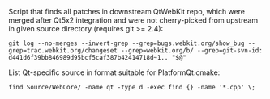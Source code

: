 Script that finds all patches in downstream QtWebKit repo, which were merged after Qt5x2 integration and were not cherry-picked from upstream in given source directory (requires git >= 2.4):

    git log --no-merges --invert-grep --grep=bugs.webkit.org/show_bug --grep=trac.webkit.org/changeset --grep=webkit.org/b/ --grep=git-svn-id: d441d6f39bb846989d95bcf5caf387b42414718d~1.. "$@"

List Qt-specific source in format suitable for PlatformQt.cmake:

    find Source/WebCore/ -name qt -type d -exec find {} -name '*.cpp' \;